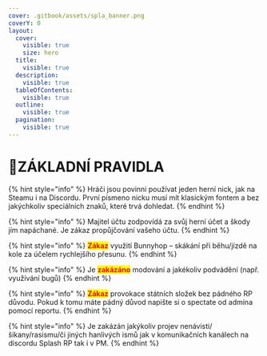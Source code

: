 ```yaml
---
cover: .gitbook/assets/spla_banner.png
coverY: 0
layout:
  cover:
    visible: true
    size: hero
  title:
    visible: true
  description:
    visible: true
  tableOfContents:
    visible: true
  outline:
    visible: true
  pagination:
    visible: true
---
```


# 🛬ZÁKLADNÍ PRAVIDLA



{% hint style="info" %}
Hráči jsou povinni používat jeden herní nick, jak na Steamu i na Discordu. První písmeno nicku musí mít klasickým fontem a bez jakýchkoliv speciálních znaků, které trvá dohledat.
{% endhint %}

{% hint style="info" %}
Majitel účtu zodpovídá za svůj herní účet a škody jím napáchané. Je zákaz propůjčování vašeho účtu.
{% endhint %}

{% hint style="info" %}
<mark style="color:red;">**Zákaz**</mark> využití Bunnyhop – skákání při běhu/jízdě na kole za účelem rychlejšího přesunu.
{% endhint %}

{% hint style="info" %}
Je <mark style="color:red;">**zakázáno**</mark> modování a jakékoliv podvádění (např. využívání bugů)
{% endhint %}

{% hint style="info" %}
<mark style="color:red;">**Zákaz**</mark> provokace státních složek bez pádného RP důvodu. Pokud k tomu máte pádný důvod napište si o spectate od admina pomocí reportu.
{% endhint %}

{% hint style="info" %}
Je zakázán jakýkoliv projev nenávisti/šikany/rasismu/či jiných hanlivých ismů jak v komunikačních kanálech na discordu Splash RP tak i v PM.
{% endhint %}
